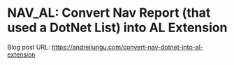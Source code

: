 # NAV_AL: Convert Nav Report (that used a DotNet List) into AL Extension

Blog post URL: https://andreilungu.com/convert-nav-dotnet-into-al-extension
